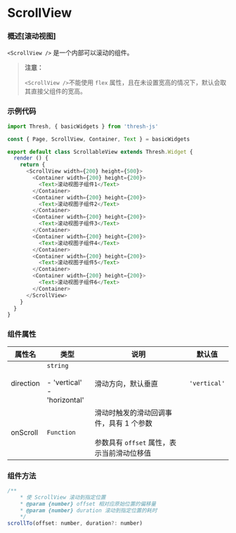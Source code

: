 # ScrollView

### 概述[滚动视图]

`<ScrollView />` 是一个内部可以滚动的组件。

> **注意：**
>
> `<ScrollView />`不能使用 `flex` 属性，且在未设置宽高的情况下，默认会取其直接父组件的宽高。



### 示例代码

```javascript
import Thresh, { basicWidgets } from 'thresh-js'

const { Page, ScrollView, Container, Text } = basicWidgets

export default class ScrollableView extends Thresh.Widget {
  render () {
    return {
      <ScrollView width={200} height={500}>
        <Container width={200} height={200}>
          <Text>滚动视图子组件1</Text>
        </Container>
        <Container width={200} height={200}>
          <Text>滚动视图子组件2</Text>
        </Container>
        <Container width={200} height={200}>
          <Text>滚动视图子组件3</Text>
        </Container>
        <Container width={200} height={200}>
          <Text>滚动视图子组件4</Text>
        </Container>
        <Container width={200} height={200}>
          <Text>滚动视图子组件5</Text>
        </Container>
        <Container width={200} height={200}>
          <Text>滚动视图子组件6</Text>
        </Container>
      </ScrollView>
    }
  }
}
```



### 组件属性

| 属性名    | 类型                                                 | 说明                                                         | 默认值       |
| --------- | ---------------------------------------------------- | ------------------------------------------------------------ | ------------ |
| direction | `string`<br /><br />- 'vertical'<br />- 'horizontal' | 滑动方向，默认垂直                                           | `'vertical'` |
| onScroll  | `Function`                                           | 滑动时触发的滑动回调事件，具有 1 个参数<br /><br />参数具有 `offset` 属性，表示当前滑动位移值 |              |



### 组件方法

```javascript
/**
	* 使 ScrollView 滚动到指定位置
	* @param {number} offset 相对应原始位置的偏移量
	* @param {number} duration 滚动到指定位置的耗时
	*/
scrollTo(offset: number, duration?: number)
```